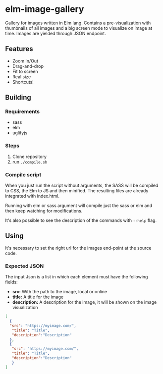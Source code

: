 # elm-image-gallery

Gallery for images written in Elm lang. Contains a pre-visualization with thumbnails of all images and a big screen mode to visualize on image at time. Images are yielded through JSON endpoint.

## Features
* Zoom In/Out
* Drag-and-drop
* Fit to screen
* Real size
* Shortcuts!

## Building

### Requirements
* sass
* elm
* uglifyjs

### Steps
1. Clone repository
2. run `./compile.sh`

### Compile script
When you just run the script without arguments, the SASS will be compiled to CSS, the Elm to JS and then minified. The resulting files are already integrated with index.html.

Running with elm or sass argument will compile just the sass or elm and then keep watching for modifications.

It's also possible to see the description of the commands with `--help` flag.

## Using
It's necessary to set the right url for the images end-point at the source code.

### Expected JSON
The input Json is a list in which each element must have the following fields:

* **src:** With the path to the image, local or online
* **title:** A title for the image
* **description:** A description for the image, it will be shown on the image visualization

```json
[
  {
  "src": "https://myimage.com/",
   "title": "Title",
   "description":"Description"
  },
  {
   "src": "https://myimage.com/",
   "title": "Title",
   "description":"Description"
   }
]
```
